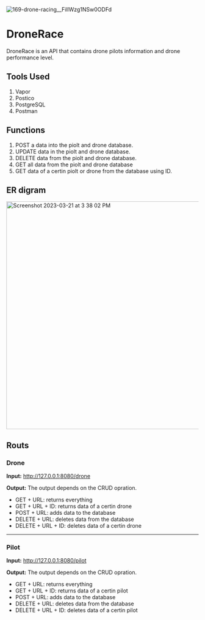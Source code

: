 ![169-drone-racing__FillWzg1NSw0ODFd](https://user-images.githubusercontent.com/68162866/226647355-9004ffb8-6fe2-4ceb-967c-e32dd5e229f7.jpg)

# DroneRace
DroneRace is an API that contains drone pilots information and drone performance level.

## Tools Used
1. Vapor
2. Postico
3. PostgreSQL 
4. Postman

## Functions
1. POST a data into the piolt and drone database.
2. UPDATE data in the piolt and drone database.
3. DELETE data from the piolt and drone database.
4. GET all data from the piolt and drone database
5. GET data of a certin piolt or drone from the database using ID.

## ER digram 
<img width="596" alt="Screenshot 2023-03-21 at 3 38 02 PM" src="https://user-images.githubusercontent.com/68162866/226635040-38c925e9-6499-46fe-bf0e-a722e6190403.png">

## Routs
### Drone

**Input:** http://127.0.0.1:8080/drone

**Output:**
The output depends on the CRUD opration. 
- GET + URL: returns everything 
- GET + URL + ID: returns data of a certin drone
- POST + URL: adds data to the database
- DELETE + URL: deletes data from the database
- DELETE + URL + ID: deletes data of a certin drone

-----------------------------

### Pilot
**Input:** http://127.0.0.1:8080/pilot

**Output:**
The output depends on the CRUD opration. 
- GET + URL: returns everything 
- GET + URL + ID: returns data of a certin pilot
- POST + URL: adds data to the database
- DELETE + URL: deletes data from the database
- DELETE + URL + ID: deletes data of a certin pilot
